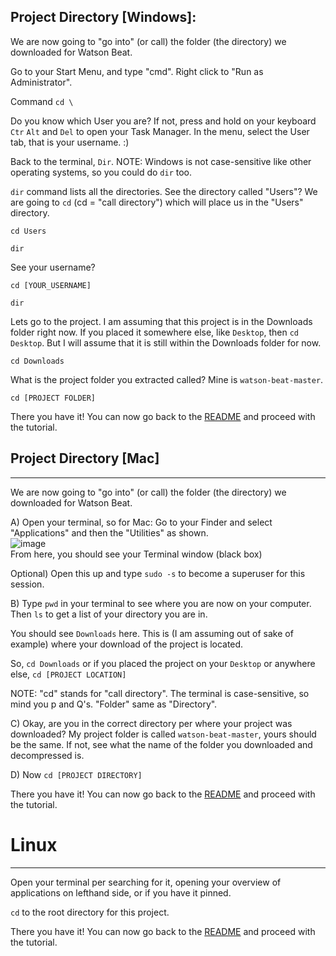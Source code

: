 
## Project Directory [Windows]: 

We are now going to "go into" (or call) the folder (the directory) we downloaded for Watson Beat.

Go to your Start Menu, and type "cmd". Right click to "Run as Administrator".

Command ```cd \```

Do you know which User you are? If not, press and hold on your keyboard `Ctr` `Alt` and `Del` to open your Task Manager. In the menu, select the User tab, that is your username. :)

Back to the terminal, ```Dir```. NOTE: Windows is not case-sensitive like other operating systems, so you could do ```dir``` too.

`dir` command lists all the directories. See the directory called "Users"? We are going to ```cd``` (cd = "call directory") which will place us in the "Users" directory.

```cd Users```

```dir```

See your username? 

```cd [YOUR_USERNAME]```

```dir```

Lets go to the project. I am assuming that this project is in the Downloads folder right now. If you placed it somewhere else, like ```Desktop```, then ```cd Desktop```. But I will assume that it is still within the Downloads folder for now.

```cd Downloads```

What is the project folder you extracted called? Mine is `watson-beat-master`. 

```cd [PROJECT FOLDER]```

There you have it! You can now go back to the [README](https://github.com/watson-music/watson-beat) and proceed with the tutorial.










## Project Directory [Mac]
<hr>

We are now going to "go into" (or call) the folder (the directory) we downloaded for Watson Beat.

A) Open your terminal, so for Mac: Go to your Finder and select "Applications" and then the "Utilities" as shown.
<br>
 ![image](https://i.imgur.com/YmDAvPG.png)
<br>
From here, you should see your Terminal window (black box)

Optional) Open this up and type `sudo -s` to become a superuser for this session.

B) Type `pwd` in your terminal to see where you are now on your computer. Then `ls` to get a list of your directory you are in.

You should see `Downloads` here. This is (I am assuming out of sake of example) where your download of the project is located.

So, `cd Downloads` or if you placed the project on your `Desktop` or anywhere else, `cd [PROJECT LOCATION]`

NOTE: "cd" stands for "call directory". The terminal is case-sensitive, so mind you p and Q's. "Folder" same as "Directory".

C) Okay, are you in the correct directory per where your project was downloaded? My project folder is called `watson-beat-master`, yours should be the same. If not, see what the name of the folder you downloaded and decompressed is.

D) Now `cd [PROJECT DIRECTORY]`

There you have it! You can now go back to the [README](https://github.com/watson-music/watson-beat) and proceed with the tutorial.

# Linux
<hr>

Open your terminal per searching for it, opening your overview of applications on lefthand side, or if you have it pinned. 

`cd` to the root directory for this project.

There you have it! You can now go back to the [README](https://github.com/watson-music/watson-beat) and proceed with the tutorial.
